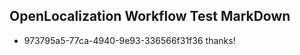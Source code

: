 ## OpenLocalization Workflow Test MarkDown
* 973795a5-77ca-4940-9e93-336566f31f36 
thanks!<!--HONumber=Mar16_HO3-->
